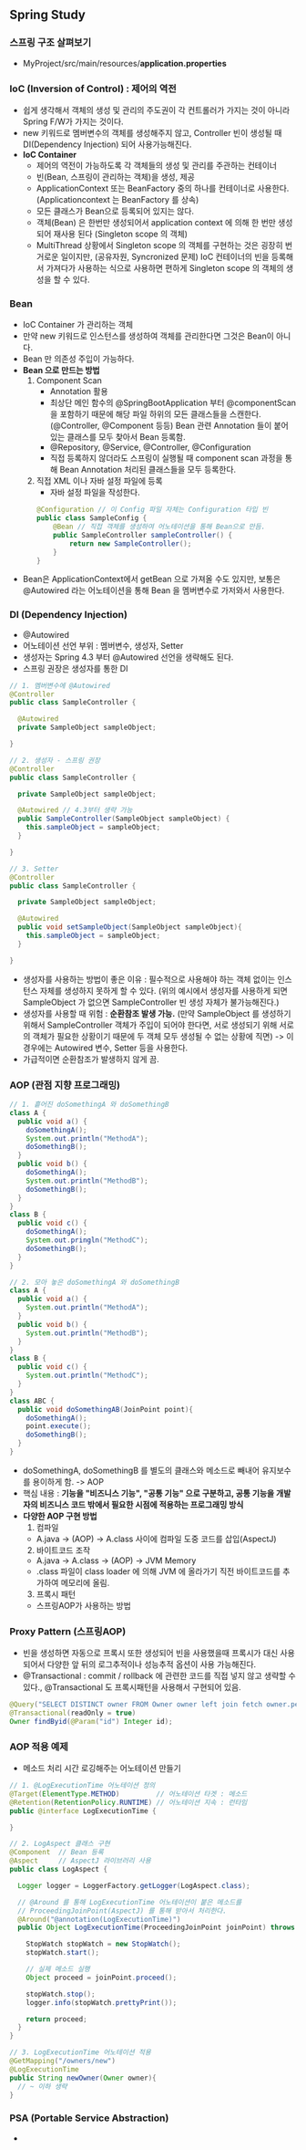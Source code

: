 ## Spring Study


### 스프링 구조 살펴보기
- MyProject/src/main/resources/**application.properties**


### IoC (Inversion of Control) : 제어의 역전
- 쉽게 생각해서 객체의 생성 및 관리의 주도권이 각 컨트롤러가 가지는 것이 아니라 Spring F/W가 가지는 것이다.
- new 키워드로 멤버변수의 객체를 생성해주지 않고, Controller 빈이 생성될 때 DI(Dependency Injection) 되어 사용가능해진다.
- **IoC Container**
  - 제어의 역전이 가능하도록 각 객체들의 생성 및 관리를 주관하는 컨테이너
  - 빈(Bean, 스프링이 관리하는 객체)을 생성, 제공
  - ApplicationContext 또는 BeanFactory 중의 하나를 컨테이너로 사용한다. (Applicationcontext 는 BeanFactory 를 상속)
  - 모든 클래스가 Bean으로 등록되어 있지는 않다.
  - 객체(Bean) 은 한번만 생성되어서 application context 에 의해 한 번만 생성되어 재사용 된다 (Singleton scope 의 객체)
  - MultiThread 상황에서 Singleton scope 의 객체를 구현하는 것은 굉장히 번거로운 일이지만, (공유자원, Syncronized 문제) IoC 컨테이너의 빈을 등록해서 가져다가 사용하는 식으로 사용하면 편하게 Singleton scope 의 객체의 생성을 할 수 있다.


### Bean
- IoC Container 가 관리하는 객체
- 만약 new 키워드로 인스턴스를 생성하여 객체를 관리한다면 그것은 Bean이 아니다.
- Bean 만 의존성 주입이 가능하다.
- **Bean 으로 만드는 방법**
  1. Component Scan
      - Annotation 활용
      - 최상단 메인 함수의 @SpringBootApplication 부터 @componentScan 을 포함하기 때문에 해당 파일 하위의 모든 클래스들을 스캔한다. (@Controller, @Component 등등) Bean 관련 Annotation 들이 붙어 있는 클래스를 모두 찾아서 Bean 등록함.
      - @Repository, @Service, @Controller, @Configuration
      - 직접 등록하지 않더라도 스프링이 실행될 때 component scan 과정을 통해 Bean Annotation 처리된 클래스들을 모두 등록한다.
  2. 직접 XML 이나 자바 설정 파일에 등록
      - 자바 설정 파일을 작성한다.
      ```java
      @Configuration // 이 Config 파일 자체는 Configuration 타입 빈
      public class SampleConfig {
    	  @Bean // 직접 객체를 생성하여 어노테이션을 통해 Bean으로 만듬.
	      public SampleController sampleController() {
		      return new SampleController();
    	  }
      }
      ```
- Bean은 ApplicationContext에서 getBean 으로 가져올 수도 있지만, 보통은 @Autowired 라는 어노테이션을 통해 Bean 을 멤버변수로 가저와서 사용한다.


### DI (Dependency Injection)
- @Autowired
- 어노테이션 선언 부위 : 멤버변수, 생성자, Setter
- 생성자는 Spring 4.3 부터 @Autowired 선언을 생략해도 된다.
- 스프링 권장은 생성자를 통한 DI
```java
// 1. 멤버변수에 @Autowired 
@Controller
public class SampleController {

  @Autowired
  private SampleObject sampleObject;

}
```
```java
// 2. 생성자 - 스프링 권장
@Controller
public class SampleController {

  private SampleObject sampleObject;

  @Autowired // 4.3부터 생략 가능
  public SampleController(SampleObject sampleObject) {
    this.sampleObject = sampleObject;
  }

}
```
```java
// 3. Setter
@Controller
public class SampleController {

  private SampleObject sampleObject;

  @Autowired
  public void setSampleObject(SampleObject sampleObject){
    this.sampleObject = sampleObject;
  }

}
```
- 생성자를 사용하는 방법이 좋은 이유 : 필수적으로 사용해야 하는 객체 없이는 인스턴스 자체를 생성하지 못하게 할 수 있다. (위의 예시에서 생성자를 사용하게 되면 SampleObject 가 없으면 SampleController 빈 생성 자체가 불가능해진다.)
- 생성자를 사용할 때 위험 : **순환참조 발생 가능.** (만약 SampleObject 를 생성하기 위해서 SampleController 객체가 주입이 되어야 한다면, 서로 생성되기 위해 서로의 객체가 필요한 상황이기 때문에 두 객체 모두 생성될 수 없는 상황에 직면) -> 이 경우에는 Autowired 변수, Setter 등을 사용한다.
- 가급적이면 순환참조가 발생하지 않게 끔.


### AOP (관점 지향 프로그래밍)
```java
// 1. 흩어진 doSomethingA 와 doSomethingB
class A {
  public void a() {
    doSomethingA();
    System.out.println("MethodA");
    doSomethingB();
  }
  public void b() {
    doSomethingA();
    System.out.println("MethodB");
    doSomethingB();
  }
}
class B {
  public void c() {
    doSomethingA();
    System.out.pringln("MethodC");
    doSomethingB();
  }
}

// 2. 모아 놓은 doSomethingA 와 doSomethingB
class A {
  public void a() {
    System.out.println("MethodA");
  }
  public void b() {
    System.out.println("MethodB");
  }
}
class B {
  public void c() {
    System.out.println("MethodC");
  }
}
class ABC {
  public void doSomethingAB(JoinPoint point){
    doSomethingA();
    point.execute();
    doSomethingB();
  }
}
```
- doSomethingA, doSomethingB 를 별도의 클래스와 메소드로 빼내어 유지보수를 용이하게 함. -> AOP
- 핵심 내용 : **기능을 "비즈니스 기능", "공통 기능" 으로 구분하고, 공통 기능을 개발자의 비즈니스 코드 밖에서 필요한 시점에 적용하는 프로그래밍 방식**
- **다양한 AOP 구현 방법**
  1. 컴파일
    - A.java -> (AOP) -> A.class 사이에 컴파일 도중 코드를 삽입(AspectJ)
  2. 바이트코드 조작
    - A.java -> A.class -> (AOP) -> JVM Memory
    - .class 파일이 class loader 에 의해 JVM 에 올라가기 직전 바이트코드를 추가하여 메모리에 올림.
  3. 프록시 패턴
    - 스프링AOP가 사용하는 방법
    

### Proxy Pattern (스프링AOP)
- 빈을 생성하면 자동으로 프록시 또한 생성되어 빈을 사용했을때 프록시가 대신 사용되어서 다양한 앞 뒤의 로그추적이나 성능추적 옵션이 사용 가능해진다.
- @Transactional : commit / rollback 에 관련한 코드를 직접 넣지 않고 생략할 수 있다., @Transactional 도 프록시패턴을 사용해서 구현되어 있음.
```java
@Query("SELECT DISTINCT owner FROM Owner owner left join fetch owner.pets")
@Transactional(readOnly = true)
Owner findByid(@Param("id") Integer id);
```


### AOP 적용 예제
- 메소드 처리 시간 로깅해주는 어노테이션 만들기
```java
// 1. @LogExecutionTime 어노테이션 정의
@Target(ElementType.METHOD)         // 어노테이션 타겟 : 메소드
@Retention(RetentionPolicy.RUNTIME) // 어노테이션 지속 : 런타임
public @interface LogExecutionTime {

}

```
```java
// 2. LogAspect 클래스 구현
@Component  // Bean 등록
@Aspect     // AspectJ 라이브러리 사용
public class LogAspect {

  Logger logger = LoggerFactory.getLogger(LogAspect.class);

  // @Around 를 통해 LogExecutionTime 어노테이션이 붙은 메소드를
  // ProceedingJoinPoint(AspectJ) 를 통해 받아서 처리한다. 
  @Around("@annotation(LogExecutionTime)")
  public Object LogExecutionTime(ProceedingJoinPoint joinPoint) throws Throwable {

    StopWatch stopWatch = new StopWatch();
    stopWatch.start();

    // 실제 메소드 실행
    Object proceed = joinPoint.proceed();

    stopWatch.stop();
    logger.info(stopWatch.prettyPrint());

    return proceed;
  }
}
```
```java
// 3. LogExecutionTime 어노테이션 적용
@GetMapping("/owners/new")
@LogExecutionTime
public String newOwner(Owner owner){
  // ~ 이하 생략
}
```


### PSA (Portable Service Abstraction)
- 